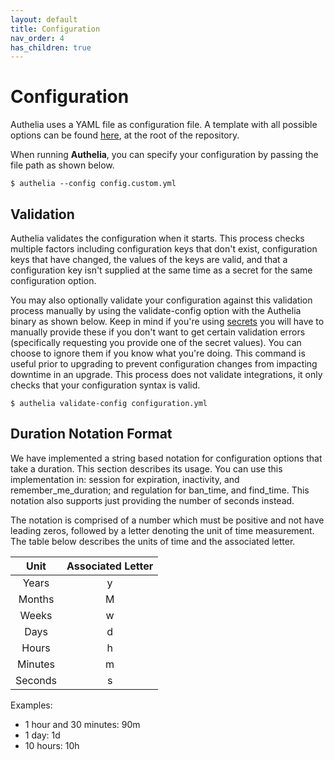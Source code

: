 ```yaml
---
layout: default
title: Configuration
nav_order: 4
has_children: true
---
```


# Configuration

Authelia uses a YAML file as configuration file. A template with all possible
options can be found [here](https://github.com/authelia/authelia/blob/master/config.template.yml), at the root of the repository.

When running **Authelia**, you can specify your configuration by passing
the file path as shown below.

    $ authelia --config config.custom.yml
 
 
## Validation

Authelia validates the configuration when it starts. This process checks multiple factors including configuration keys
that don't exist, configuration keys that have changed, the values of the keys are valid, and that a configuration
key isn't supplied at the same time as a secret for the same configuration option.

You may also optionally validate your configuration against this validation process manually by using the validate-config
option with the Authelia binary as shown below. Keep in mind if you're using [secrets](./secrets.md) you will have to 
manually provide these if you don't want to get certain validation errors (specifically requesting you provide one of 
the secret values). You can choose to ignore them if you know what you're doing. This command is useful prior to 
upgrading to prevent configuration changes from impacting downtime in an upgrade. This process does not validate
integrations, it only checks that your configuration syntax is valid.

    $ authelia validate-config configuration.yml
    
   
## Duration Notation Format

We have implemented a string based notation for configuration options that take a duration. This section describes its
usage. You can use this implementation in: session for expiration, inactivity, and remember_me_duration; and regulation 
for ban_time, and find_time. This notation also supports just providing the number of seconds instead.
 
The notation is comprised of a number which must be positive and not have leading zeros, followed by a letter
denoting the unit of time measurement. The table below describes the units of time and the associated letter.

|Unit   |Associated Letter|
|:-----:|:---------------:|
|Years  |y                |
|Months |M                |
|Weeks  |w                |
|Days   |d                |
|Hours  |h                |
|Minutes|m                |
|Seconds|s                |

Examples:
* 1 hour and 30 minutes: 90m
* 1 day: 1d
* 10 hours: 10h